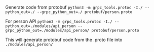 Generate code from protobuf
`python3 -m grpc_tools.protoc -I./ --python_out=./ --grpc_python_out=./ protobuf/person.proto`

For  person API
`python3 -m grpc_tools.protoc -I./ --python_out=./modules/api_person --grpc_python_out=./modules/api_person/ protobuf/person.proto`

This will generate protobuf code from the .proto file into `./modules/api_person/`

